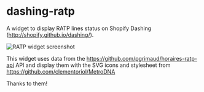 # dashing-ratp
A widget to display RATP lines status on Shopify Dashing (http://shopify.github.io/dashing/).

![RATP widget screenshot](http://i.imgur.com/iBriLTY.png)

This widget uses data from the https://github.com/pgrimaud/horaires-ratp-api API and display them with the SVG icons and stylesheet from https://github.com/clementoriol/MetroDNA

Thanks to them!

